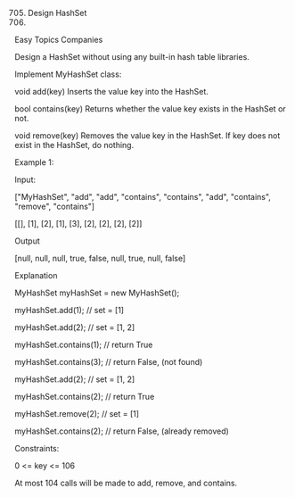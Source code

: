 705. Design HashSet
706. 
Easy Topics Companies


Design a HashSet without using any built-in hash table libraries.

Implement MyHashSet class:

void add(key) Inserts the value key into the HashSet.

bool contains(key) Returns whether the value key exists in the HashSet or not.

void remove(key) Removes the value key in the HashSet. If key does not exist in the HashSet, do nothing.
 

Example 1:

Input:

["MyHashSet", "add", "add", "contains", "contains", "add", "contains", "remove", "contains"]

[[], [1], [2], [1], [3], [2], [2], [2], [2]]

Output

[null, null, null, true, false, null, true, null, false]

Explanation

MyHashSet myHashSet = new MyHashSet();

myHashSet.add(1);      // set = [1]

myHashSet.add(2);      // set = [1, 2]

myHashSet.contains(1); // return True

myHashSet.contains(3); // return False, (not found)

myHashSet.add(2);      // set = [1, 2]

myHashSet.contains(2); // return True

myHashSet.remove(2);   // set = [1]

myHashSet.contains(2); // return False, (already removed)
 

Constraints:

0 <= key <= 106

At most 104 calls will be made to add, remove, and contains.

